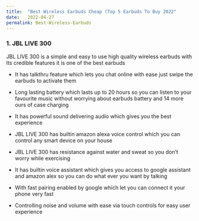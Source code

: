 ```yaml
---
title:  "Best Wireless Earbuds Cheap (Top 5 Earbuds To Buy 2022"
date:   2022-04-27
permalink: Best-Wireless-Earbuds
---
```









### 1. JBL LIVE 300

JBL LIVE 300 is a simple and easy to use high quality wireless earbuds  with Its credible features it is one of the best earbuds 

* It has talkthru feature which lets you chat online with ease just swipe the earbuds to activate them

* Long lasting battery which lasts up to 20 hours so you can listen to your favourite music without worrying about earbuds battery and 14 more ours of case charging  

* It has powerful sound delivering audio which gives you the best experience

* JBL LIVE 300  has builtin amazon alexa voice control which you can control any smart device on your house

* JBL LIVE 300 has resistance against water and sweat so you don’t worry while exercising 

* It has builtin voice assistant which gives you access to google assistant and amazon alex so you can do what ever you want by talking

* With fast pairing enabled by google which let you can connect it your phone very fast

* Controlling noise and volume with ease via touch controls for easy user experience

